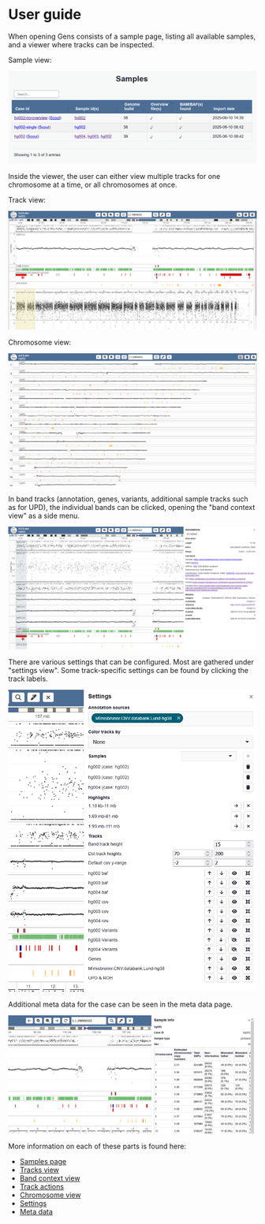 # User guide

When opening Gens consists of a sample page, listing all available samples, and a viewer where tracks can be inspected.

Sample view:

![Sample view](img/samples.PNG)

Inside the viewer, the user can either view multiple tracks for one chromosome at a time, or all chromosomes at once.

Track view:

![Track view](img/track_view.PNG)

Chromosome view:

![Chromosome view](img/chromosome_view.PNG)

In band tracks (annotation, genes, variants, additional sample tracks such as for UPD), the individual bands can be clicked, opening the "band context view" as a side menu.

![Band context view](img/annotations.PNG)

There are various settings that can be configured. Most are gathered under "settings view". Some track-specific settings can be found by clicking the track labels.

![Settings page](img/settings.PNG)

Additional meta data for the case can be seen in the meta data page.

![Meta data](img/meta_data.PNG)

More information on each of these parts is found here:

* [Samples page](./user_guide/samples_page.md)
* [Tracks view](./user_guide/tracks_view.md)
* [Band context view](./user_guide/band_context_view.md)
* [Track actions](./user_guide/track-actions.md)
* [Chromosome view](./user_guide/chromosome_view.md)
* [Settings](./user_guide/settings.md)
* [Meta data](./user_guide/meta-data.md)
